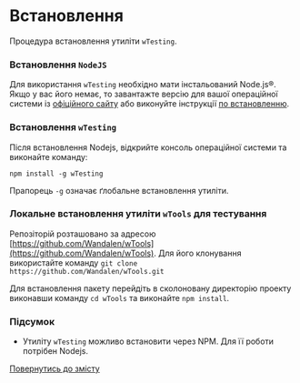 # Встановлення

Процедура встановлення утиліти <code>wTesting</code>.

### Встановлення `NodeJS`

Для використання `wTesting` необхідно мати інстальований Node.js®. Якщо у вас його немає, то завантажте версію для вашої операційної системи із [офіційного сайту](<https://nodejs.org/en/>) або виконуйте інструкції [по встановленню](https://nodejs.org/en/download/package-manager/).

### Встановлення `wTesting`

Після встановлення Nodejs, відкрийте консоль операційної системи та виконайте команду:

```
npm install -g wTesting
```

Прапорець `-g` означає ґлобальне встановлення утиліти.  

### Локальне встановлення утиліти `wTools` для тестування

Репозіторій розташовано за адресою  [https://github.com/Wandalen/wTools](https://github.com/Wandalen/wTools). Для його клонування використайте команду `git clone https://github.com/Wandalen/wTools.git`

Для встановлення пакету перейдіть в сколоновану директорію проекту виконавши команду `cd wTools` та виконайте `npm install`.

### Підсумок

- Утиліту `wTesting` можливо встановити через NPM. Для її роботи потрібен Nodejs.

[Повернутись до змісту](../README.md#tutorials)
